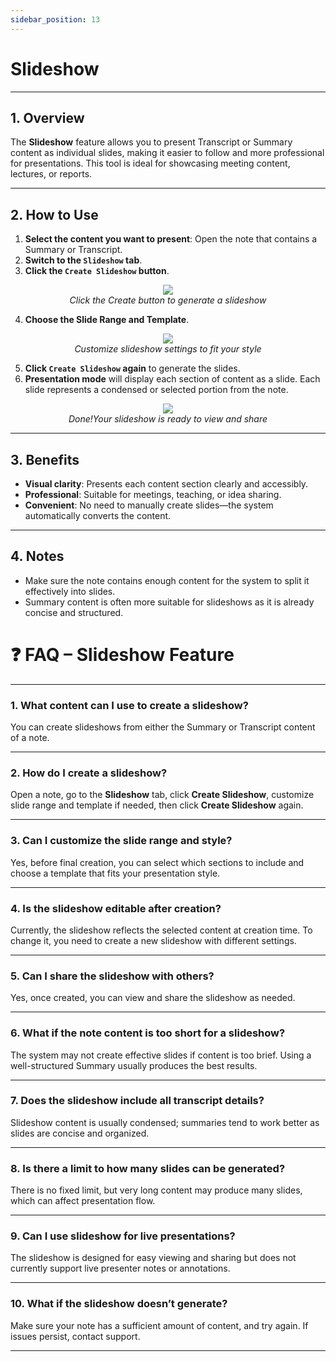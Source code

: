```yaml
---
sidebar_position: 13
---
```


# Slideshow

---

## 1. Overview

The **Slideshow** feature allows you to present Transcript or Summary content as individual slides, making it easier to follow and more professional for presentations. This tool is ideal for showcasing meeting content, lectures, or reports.

---

## 2. How to Use

1. **Select the content you want to present**: Open the note that contains a Summary or Transcript.
2. **Switch to the `Slideshow` tab**.
3. **Click the `Create Slideshow` button**.
<p align="center">
  <img src="https://pub-661d733d32f14d8684c7617d2f2e3372.r2.dev/docs/slideshow_create.png"/>
  <br/>
  <em>Click the Create button to generate a slideshow</em>
</p>

4. **Choose the Slide Range and Template**.
<p align="center">
  <img src="https://pub-661d733d32f14d8684c7617d2f2e3372.r2.dev/docs/slideshow_setting.png"/>
  <br/>
  <em>Customize slideshow settings to fit your style</em>
</p>

5. **Click `Create Slideshow` again** to generate the slides.
6. **Presentation mode** will display each section of content as a slide. Each slide represents a condensed or selected portion from the note.
<p align="center">
  <img src="https://pub-661d733d32f14d8684c7617d2f2e3372.r2.dev/docs/slideshow_result.png"/>
  <br/>
  <em>Done!Your slideshow is ready to view and share </em>
</p>

---

## 3. Benefits

- **Visual clarity**: Presents each content section clearly and accessibly.
- **Professional**: Suitable for meetings, teaching, or idea sharing.
- **Convenient**: No need to manually create slides—the system automatically converts the content.

---

## 4. Notes

- Make sure the note contains enough content for the system to split it effectively into slides.
- Summary content is often more suitable for slideshows as it is already concise and structured.

# ❓ FAQ – Slideshow Feature

---

### 1. What content can I use to create a slideshow?

You can create slideshows from either the Summary or Transcript content of a note.

---

### 2. How do I create a slideshow?

Open a note, go to the **Slideshow** tab, click **Create Slideshow**, customize slide range and template if needed, then click **Create Slideshow** again.

---

### 3. Can I customize the slide range and style?

Yes, before final creation, you can select which sections to include and choose a template that fits your presentation style.

---

### 4. Is the slideshow editable after creation?

Currently, the slideshow reflects the selected content at creation time. To change it, you need to create a new slideshow with different settings.

---

### 5. Can I share the slideshow with others?

Yes, once created, you can view and share the slideshow as needed.

---

### 6. What if the note content is too short for a slideshow?

The system may not create effective slides if content is too brief. Using a well-structured Summary usually produces the best results.

---

### 7. Does the slideshow include all transcript details?

Slideshow content is usually condensed; summaries tend to work better as slides are concise and organized.

---

### 8. Is there a limit to how many slides can be generated?

There is no fixed limit, but very long content may produce many slides, which can affect presentation flow.

---

### 9. Can I use slideshow for live presentations?

The slideshow is designed for easy viewing and sharing but does not currently support live presenter notes or annotations.

---

### 10. What if the slideshow doesn’t generate?

Make sure your note has a sufficient amount of content, and try again. If issues persist, contact support.

---
